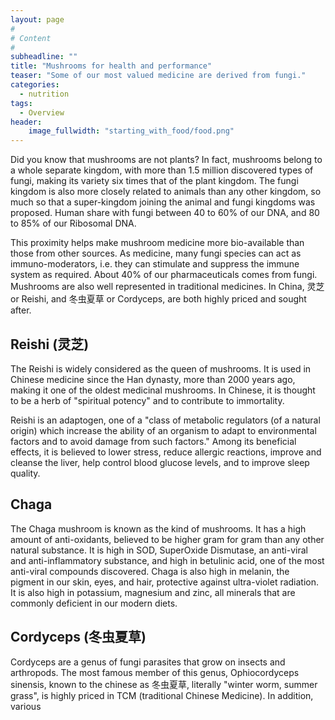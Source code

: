 ```yaml
---
layout: page
#
# Content
#
subheadline: ""
title: "Mushrooms for health and performance"
teaser: "Some of our most valued medicine are derived from fungi."
categories:
  - nutrition
tags:
  - Overview
header:
    image_fullwidth: "starting_with_food/food.png"
---
```

Did you know that mushrooms are not plants?
In fact, mushrooms belong to a whole separate kingdom, with more than 1.5 
million discovered types of fungi, making its variety six times that of the 
plant kingdom.
The fungi kingdom is also more closely related to animals than any other 
kingdom, so much so that a super-kingdom joining the animal and fungi kingdoms 
was proposed.
Human share with fungi between 40 to 60% of our DNA, and 80 to 85% of our 
Ribosomal DNA.

This proximity helps make mushroom medicine more bio-available than those 
from other sources. 
As medicine, many fungi species can act as immuno-moderators, i.e. they can 
stimulate and suppress the immune system as required.
About 40% of our pharmaceuticals comes from fungi.
Mushrooms are also well represented in traditional medicines.
In China, 灵芝 or Reishi, and 冬虫夏草 or Cordyceps, are both highly priced and 
sought after.

## Reishi (灵芝)

The Reishi is widely considered as the queen of mushrooms.
It is used in Chinese medicine since the Han dynasty, more than 2000 years 
ago, making it one of the oldest medicinal mushrooms.
In Chinese, it is thought to be a herb of "spiritual potency" and to 
contribute to immortality.

Reishi is an adaptogen, one of a "class of metabolic regulators (of a natural
origin) which increase the ability of an organism to adapt to environmental
factors and to avoid damage from such factors."
Among its beneficial effects, it is believed to lower stress, reduce allergic 
reactions, improve and cleanse the liver, help control blood glucose levels, 
and to improve sleep quality.

## Chaga

The Chaga mushroom is known as the kind of mushrooms.
It has a high amount of anti-oxidants, believed to be higher gram for gram
than any other natural substance.
It is high in SOD, SuperOxide Dismutase, an anti-viral and 
anti-inflammatory substance, and high in betulinic acid, one of the most 
anti-viral compounds discovered.
Chaga is also high in melanin, the pigment in our skin, eyes, and hair, 
protective against ultra-violet radiation.
It is also high in potassium, magnesium and zinc, all minerals that are 
commonly deficient in our modern diets.

## Cordyceps (冬虫夏草)

Cordyceps are a genus of fungi parasites that grow on insects and arthropods.
The most famous member of this genus, Ophiocordyceps sinensis, known to 
the chinese as 冬虫夏草, literally "winter worm, summer grass", is highly 
priced in TCM (traditional Chinese Medicine).
In addition, various 

